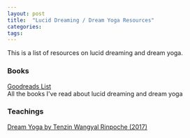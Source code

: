 ```yaml
---
layout: post
title:  "Lucid Dreaming / Dream Yoga Resources"
categories: 
tags:
---
```


This is a list of resources on lucid dreaming and dream yoga.

<h3>Books</h3>

[Goodreads List](https://www.goodreads.com/review/list/95737422-link-daniel?ref=nav_mybooks&shelf=dreams)
<br>
All the books I've read about lucid dreaming and dream yoga

<h3>Teachings</h3>

[Dream Yoga by Tenzin Wangyal Rinpoche (2017)](https://cybersangha.net/dream-yoga-deepening-your-awareness-night-and-day-teaching-series/)

